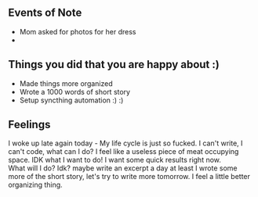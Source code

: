 Events of Note
---
- Mom asked for photos for her dress
- 

Things you did that you are happy about :)
---
- Made things more organized
- Wrote a 1000 words of short story
- Setup syncthing automation :) :)

Feelings
---
I woke up late again today - My life cycle is just so fucked.
I can't write, I can't code, what can I do? I feel like a useless piece of meat occupying space.
IDK what I want to do!
I want some quick results right now.\
	What will I do? Idk? maybe write an excerpt a day
at least I wrote some more of the short story, let's try to write more tomorrow.
I feel a little better organizing thing.